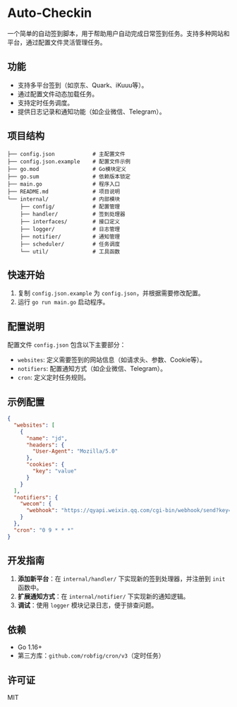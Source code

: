 # Auto-Checkin

一个简单的自动签到脚本，用于帮助用户自动完成日常签到任务。支持多种网站和平台，通过配置文件灵活管理任务。

## 功能

- 支持多平台签到（如京东、Quark、iKuuu等）。
- 通过配置文件动态加载任务。
- 支持定时任务调度。
- 提供日志记录和通知功能（如企业微信、Telegram）。

## 项目结构

```
├── config.json            # 主配置文件
├── config.json.example    # 配置文件示例
├── go.mod                 # Go模块定义
├── go.sum                 # 依赖版本锁定
├── main.go                # 程序入口
├── README.md              # 项目说明
└── internal/              # 内部模块
    ├── config/            # 配置管理
    ├── handler/           # 签到处理器
    ├── interfaces/        # 接口定义
    ├── logger/            # 日志管理
    ├── notifier/          # 通知管理
    ├── scheduler/         # 任务调度
    └── util/              # 工具函数
```

## 快速开始

1. 复制 `config.json.example` 为 `config.json`，并根据需要修改配置。
2. 运行 `go run main.go` 启动程序。

## 配置说明

配置文件 `config.json` 包含以下主要部分：

- `websites`: 定义需要签到的网站信息（如请求头、参数、Cookie等）。
- `notifiers`: 配置通知方式（如企业微信、Telegram）。
- `cron`: 定义定时任务规则。

## 示例配置

```json
{
  "websites": [
    {
      "name": "jd",
      "headers": {
        "User-Agent": "Mozilla/5.0"
      },
      "cookies": {
        "key": "value"
      }
    }
  ],
  "notifiers": {
    "wecom": {
      "webhook": "https://qyapi.weixin.qq.com/cgi-bin/webhook/send?key=xxx"
    }
  },
  "cron": "0 9 * * *"
}
```

## 开发指南

1. **添加新平台**：在 `internal/handler/` 下实现新的签到处理器，并注册到 `init` 函数中。
2. **扩展通知方式**：在 `internal/notifier/` 下实现新的通知逻辑。
3. **调试**：使用 `logger` 模块记录日志，便于排查问题。

## 依赖

- Go 1.16+
- 第三方库：`github.com/robfig/cron/v3`（定时任务）

## 许可证

MIT